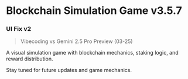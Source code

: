 # Blockchain Simulation Game v3.5.7

### UI Fix v2  
> Vibecoding vs Gemini 2.5 Pro Preview (03-25)

A visual simulation game with blockchain mechanics, staking logic, and reward distribution.

Stay tuned for future updates and game mechanics.

